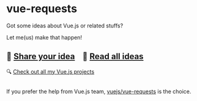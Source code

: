 # vue-requests

Got some ideas about Vue.js or related stuffs?

Let me(us) make that happen!

## 🌟 [Share your idea](https://github.com/egoist/vue-requests/issues/new)  &nbsp; &nbsp;📰 [Read all ideas](https://github.com/egoist/vue-requests/issues)

🔍 [Check out all my Vue.js projects](https://github.com/egoist?page=1&tab=repositories&utf8=%E2%9C%93&q=vue)

##

If you prefer the help from Vue.js team, [vuejs/vue-requests](https://github.com/vuejs/vue-requests) is the choice.
